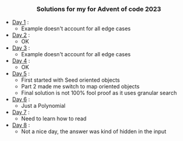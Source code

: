 <h3 align="center">Solutions for my for Advent of code 2023</h3>

- [Day 1](https://github.com/ctessierpiart/AdventOfCode-2023/blob/main/Day01/Solve.py) : 
    - Example doesn't account for all edge cases
- [Day 2](https://github.com/ctessierpiart/AdventOfCode-2023/blob/main/Day02/Solve.py) :
    - OK
- [Day 3](https://github.com/ctessierpiart/AdventOfCode-2023/blob/main/Day03/Solve.py) :
    - Example doesn't account for all edge cases
- [Day 4](https://github.com/ctessierpiart/AdventOfCode-2023/blob/main/Day04/Solve.py) :
    - OK
- [Day 5](https://github.com/ctessierpiart/AdventOfCode-2023/blob/main/Day05/Solve.py) :
    - First started with Seed oriented objects
    - Part 2 made me switch to map oriented objects
    - Final solution is not 100% fool proof as it uses granular search
- [Day 6](https://github.com/ctessierpiart/AdventOfCode-2023/blob/main/Day06/Solve.py) :
    - Just a Polynomial
- [Day 7](https://github.com/ctessierpiart/AdventOfCode-2023/blob/main/Day07/Solve.py) :
    - Need to learn how to read
- [Day 8](https://github.com/ctessierpiart/AdventOfCode-2023/blob/main/Day08/Solve.py) :
    - Not a nice day, the answer was kind of hidden in the input